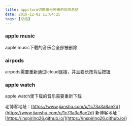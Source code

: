 ```yaml
---
title: appstore切换帐号带来的影响总结
date: 2019-12-02 11:04:25
tags: [总结]
---
```

### apple music
apple music下载的音乐会全部被删除

### airpods
airpods需要重新通过icloud连接，并且要长按背后按钮

### apple watch
apple watch里下载的音乐需要重新下载






老博客地址：[https://www.jianshu.com/u/1c73a3a8ae2d](https://www.jianshu.com/u/1c73a3a8ae2d)
新博客地址：[https://inspiring26.github.io/](https://inspiring26.github.io/)